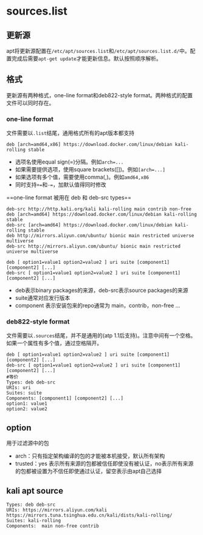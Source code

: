 # sources.list

## 更新源

apt将更新源配置在`/etc/apt/sources.list`和`/etc/apt/sources.list.d/`中。配置完成后需要`apt-get update`才能更新信息。默认按照顺序解析。

## 格式

更新源有两种格式，one-line format和deb822-style format。两种格式的配置文件可以同时存在。

### one-line format

文件需要以`.list`结尾，通用格式所有的apt版本都支持

```
deb [arch=amd64,x86] https://download.docker.com/linux/debian kali-rolling stable
```

- 选项名使用equal sign(=)分隔。例如`arch=...`
- 如果需要提供选项，使用square brackets([])。例如`[arch=...]`
- 如果选项有多个值，需要使用comma(,)。例如`amd64,x86`
- 同时支持`+=`和`-=`，加默认值得同时修改

==one-line format 被用在 deb 和 deb-src types==

```
deb-src http://http.kali.org/kali kali-rolling main contrib non-free
deb [arch=amd64] https://download.docker.com/linux/debian kali-rolling stable
deb-src [arch=amd64] https://download.docker.com/linux/debian kali-rolling stable
deb http://mirrors.aliyun.com/ubuntu/ bionic main restricted universe multiverse
deb-src http://mirrors.aliyun.com/ubuntu/ bionic main restricted universe multiverse

deb [ option1=value1 option2=value2 ] uri suite [component1] [component2] [...]
deb-src [ option1=value1 option2=value2 ] uri suite [component1] [component2] [...]
```

- deb表示binary packages的来源，deb-src表示source packages的来源
- suite通常对应发行版本
- component 表示安装包来的repo通常为 main，contrib，non-free ...

### deb822-style format

文件需要以`.sources`结尾，并不是通用的(atp 1.1后支持)。注意中间有一个空格。如果一个属性有多个值，通过空格隔开。

```
deb [ option1=value1 option2=value2 ] uri suite [component1] [component2] [...]
deb-src [ option1=value1 option2=value2 ] uri suite [component1] [component2] [...]
#等价
Types: deb deb-src
URIs: uri
Suites: suite
Components: [component1] [component2] [...]
option1: value1
option2: value2
```

## option

用于过滤源中的包

- arch：只有指定架构编译的包的才能被本机接受，默认所有架构
- trusted：yes 表示所有来源的包都被信任即使没有被认证，no表示所有来源的包都被设置为不信任即使通过认证，留空表示由apt自己选择

## kali apt source

```
Types: deb deb-src
URIs: https://mirrors.aliyun.com/kali https://mirrors.tuna.tsinghua.edu.cn/kali/dists/kali-rolling/
Suites: kali-rolling
Components:  main non-free contrib
```









